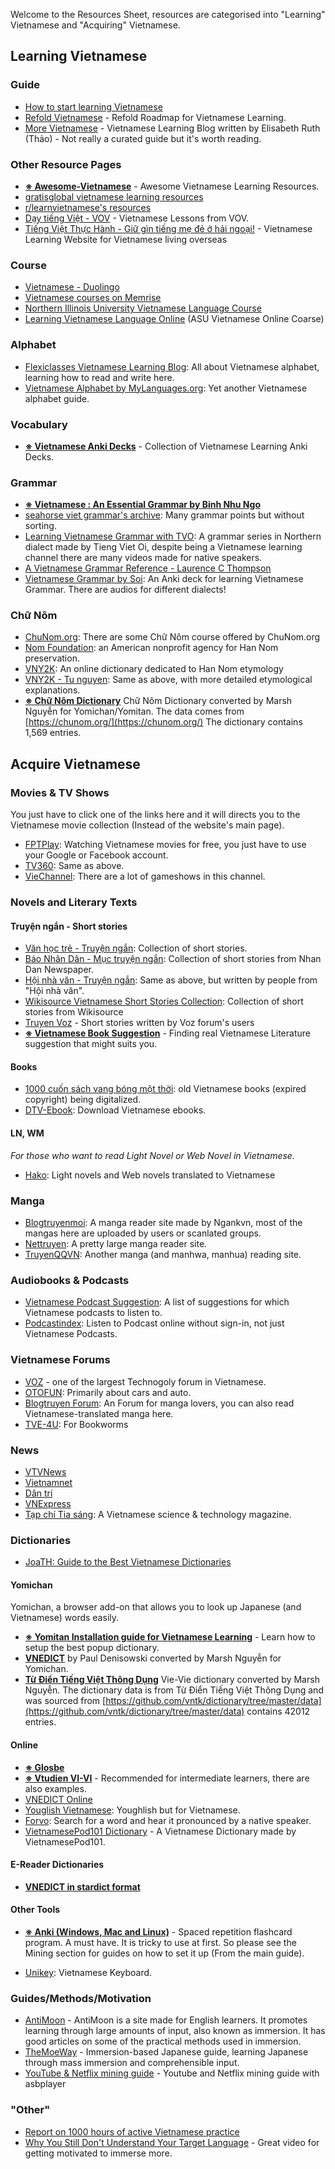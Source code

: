 Welcome to the Resources Sheet, resources are categorised into "Learning" Vietnamese and "Acquiring" Vietnamese. 

## Learning Vietnamese

### Guide
- [How to start learning Vietnamese](https://www.youtube.com/watch?v=GRPnQe2FTrY) 
- [Refold Vietnamese](http://refold.link/vietnamese) - Refold Roadmap for Vietnamese Learning.
- [More Vietnamese](https://morevietnamese.com/) - Vietnamese Learning Blog written by Elisabeth Ruth (Thảo) - Not really a curated guide but it's worth reading.

### Other Resource Pages
- [**※ Awesome-Vietnamese**](Awesome-Vietnamese/) - Awesome Vietnamese Learning Resources. 
- [gratisglobal vietnamese learning resources](https://gratisglobal.com/learn-vietnamese-free/)
- [r/learnvietnamese's resources](https://www.reddit.com/r/learnvietnamese/comments/u0mdh/list_of_vietnamese_language_learning_resources/)
- [Dạy tiếng Việt - VOV](https://vovworld.vn/vi-VN/day-tieng-viet/316.vov) - Vietnamese Lessons from VOV.
- [Tiếng Việt Thực Hành - Giữ gìn tiếng mẹ đẻ ở hải ngoại!](https://tiengviethuchanh.wordpress.com/) - Vietnamese Learning Website for Vietnamese living overseas

### Course
- [Vietnamese - Duolingo](https://www.duolingo.com/courses/vi)
- [Vietnamese courses on Memrise]( https://www.memrise.com/course/2238657/mammens-vietnamese/edit/)
- [Northern Illinois University Vietnamese Language Course](http://www.seasite.niu.edu/vietnamese/vnlanguage/supportns/tableofcontent.htm)
- [Learning Vietnamese Language Online](http://www.public.asu.edu/~ickpl/vnonline/index.htm) (ASU Vietnamese Online Coarse)

### Alphabet
- [Flexiclasses Vietnamese Learning Blog](https://flexiclasses.com/vietnamese/alphabet/): All about Vietnamese alphabet, learning how to read and write here.
- [Vietnamese Alphabet by MyLanguages.org](http://www.mylanguages.org/vietnamese_alphabet.php): Yet another Vietnamese alphabet guide.

### Vocabulary

- [**※ Vietnamese Anki Decks**](anki.md) - Collection of Vietnamese Learning Anki Decks.

### Grammar
- [**※ Vietnamese : An Essential Grammar by Binh Nhu Ngo**](https://drive.proton.me/urls/TR1A3GBG8M#WiqnQfudUCQI)
- [seahorse viet grammar's archive](https://seahorseviet.wordpress.com/category/grammar/): Many grammar points but without sorting.
- [Learning Vietnamese Grammar with TVO](https://www.youtube.com/playlist?list=PLpDgPu_Hq9ZxWC8CAODefCnjAov6t-3ev): A grammar series in Northern dialect made by Tieng Viet Oi, despite being a Vietnamese learning channel there are many videos made for native speakers.
- [A Vietnamese Grammar Reference - Laurence C Thompson](https://www.scribd.com/document/256469090/Laurence-C-Thompson-A-Vietnamese-Reference-Grammar)
- [Vietnamese Grammar by Soi](https://ankiweb.net/shared/info/1707723482): An Anki deck for learning Vietnamese Grammar. There are audios for different dialects! 

### Chữ Nôm

- [ChuNom.org](https://chunom.org/): There are some Chữ Nôm course offered by ChuNom.org
- [Nom Foundation](https://nomfoundation.org/): an American nonprofit agency for Han Nom preservation. 
- [VNY2K](http://vny2k.com/hannom/index.aspx): An online dictionary dedicated to Han Nom etymology
- [VNY2K - Tu nguyen](http://vny2k.com/hannom/tunguyen.asp): Same as above, with more detailed etymological explanations.
- **[※ Chữ Nôm Dictionary](https://www.mediafire.com/file/sn5xjfcp045vh9p/Ch%E1%BB%AF_N%C3%B4m.zip/file)** Chữ Nôm Dictionary converted by Marsh Nguyễn for Yomichan/Yomitan. The data comes from [https://chunom.org/](https://chunom.org/) The dictionary contains 1,569 entries.


## Acquire Vietnamese
 
### Movies & TV Shows

You just have to click one of the links here and it will directs you to the Vietnamese movie collection (Instead of the website's main page).

- [FPTPlay](https://fptplay.vn/block/category_vod/viet-nam-5575464417dc1321ee858668): Watching Vietnamese movies for free, you just have to use your Google or Facebook account. 
- [TV360](https://tv360.vn/movies/phim-viet-nam?c=3733): Same as above.
- [VieChannel](https://www.youtube.com/channel/UCkna2OcuN1E6u5I8GVtdkOw): There are a lot of gameshows in this channel.

### Novels and Literary Texts

#### Truyện ngắn - Short stories
- [Văn học trẻ - Truyện ngắn](https://vanhoctre.com/tac-gia-tac-pham/van-hoc-viet-nam/truyen-ngan): Collection of short stories.
- [Báo Nhân Dân - Mục truyện ngắn](https://nhandan.vn/truyen-ngan/): Collection of short stories from Nhan Dan Newspaper.
- [Hội nhà văn - Truyện ngắn](https://vanvn.vn/tac-pham-moi/truyen-ngan/): Same as above, but written by people from "Hội nhà văn".
- [Wikisource Vietnamese Short Stories Collection](https://vi.wikisource.org/wiki/Th%E1%BB%83_lo%E1%BA%A1i:Truy%E1%BB%87n_ng%E1%BA%AFn_Vi%E1%BB%87t_Nam): Collection of short stories from Wikisource
- [Truyen Voz](https://voz.vn/f/truyen-voz.96/) - Short stories written by Voz forum's users
- [**※ Vietnamese Book Suggestion**](books.md) - Finding real Vietnamese Literature suggestion that might suits you.

#### Books
- [1000 cuốn sách vang bóng một thời](https://tve-4u.org/forums/1000-quyen-sach-viet-mot-thoi-vang-bong.136/): old Vietnamese books (expired copyright) being digitalized. 
- [DTV-Ebook](https://www.dtv-ebook.com): Download Vietnamese ebooks.

#### LN, WM
_For those who want to read Light Novel or Web Novel in Vietnamese._

- [Hako](https://ln.hako.vn/): Light novels and Web novels translated to Vietnamese

### Manga

- [Blogtruyenmoi](https://blogtruyenmoi.com/): A manga reader site made by Ngankvn, most of the mangas here are uploaded by users or scanlated groups.
- [Nettruyen](https://nettruyenco.vn/): A pretty large manga reader site.
- [TruyenQQVN](https://truyenqqvn.com/): Another manga (and manhwa, manhua) reading site.  

### Audiobooks & Podcasts
- [Vietnamese Podcast Suggestion](podcasts.md): A list of suggestions for which Vietnamese podcasts to listen to.
- [Podcastindex](https://podcastindex.org/): Listen to Podcast online without sign-in, not just Vietnamese Podcasts.

### Vietnamese Forums

- [VOZ](https://voz.vn/) - one of the largest Technogoly forum in Vietnamese. 
- [OTOFUN](https://www.otofun.net/forums): Primarily about cars and auto.
- [Blogtruyen Forum](https://forum.blogtruyenmoi.com/): An Forum for manga lovers, you can also read Vietnamese-translated manga here.
- [TVE-4U](https://tve-4u.org/): For Bookworms

### News
- [VTVNews](https://vtv.vn/)
- [Vietnamnet](https://vietnamnet.vn/)
- [Dân trí](https://dantri.com.vn/)
- [VNExpress](https://vnexpress.net/)
- [Tạp chí Tia sáng](https://tiasang.com.vn/): A Vietnamese science & technology magazine.

### Dictionaries
- [JoaTH: Guide to the Best Vietnamese Dictionaries](https://www.reddit.com/r/learnvietnamese/comments/blc33z/joath_guide_to_the_best_vietnamese_dictionaries/)

#### Yomichan
Yomichan, a browser add-on that allows you to look up Japanese (and Vietnamese) words easily. 

- [**※ Yomitan Installation guide for Vietnamese Learning**](yomitan.md) - Learn how to setup the best popup dictionary.
- **[VNEDICT](https://www.mediafire.com/folder/9ss2pn046fcjo/Vi%E1%BB%87t_-_Anh)** by Paul Denisowski converted by Marsh Nguyễn for Yomichan.
- **[Từ Điển Tiếng Việt Thông Dụng](https://www.mediafire.com/file/ekopqoj0627tpkw/T%E1%BB%AB_%C4%91i%E1%BB%83n_ti%E1%BA%BFng_Vi%E1%BB%87t.zip/file)** Vie-Vie dictionary converted by Marsh Nguyễn. The dictionary data is from Từ Điển Tiếng Việt Thông Dụng and was sourced from [https://github.com/vntk/dictionary/tree/master/data](https://github.com/vntk/dictionary/tree/master/data) contains 42012 entries.

#### Online
- [**※ Glosbe**](https://glosbe.com/)
- [**※ Vtudien VI-VI**](https://vtudien.com/viet-viet) - Recommended for intermediate learners, there are also examples.
- [VNEDICT Online](http://www.denisowski.org/Vietnamese/Vietnamese.html)
- [Youglish Vietnamese](https://youglish.com/vietnamese): Youghlish but for Vietnamese.
- [Forvo](https://forvo.com/languages/vi/): Search for a word and hear it pronounced by a native speaker.
- [VietnamesePod101 Dictionary](https://www.vietnamesepod101.com/vietnamese-dictionary/) - A Vietnamese Dictionary made by VietnamesePod101.

#### E-Reader Dictionaries
- **[VNEDICT in stardict format](https://www.mediafire.com/folder/9ss2pn046fcjo/Vi%E1%BB%87t_-_Anh)**

#### Other Tools

- **[※ Anki (Windows, Mac and Linux)](https://apps.ankiweb.net/)** - Spaced repetition flashcard program. A must have. It is tricky to use at first. So please see the Mining section for guides on how to set it up (From the main guide).

- [Unikey](https://www.unikey.org/download.html): Vietnamese Keyboard.
    
  
### Guides/Methods/Motivation

- [AntiMoon](http://www.antimoon.com/) - AntiMoon is a site made for English learners. It promotes learning through large amounts of input, also known as immersion. It has good articles on some of the practical methods used in immersion.
- [TheMoeWay](http://learnjapanese.moe/) - Immersion-based Japanese guide, learning Japanese through mass immersion and comprehensible input.
- [YouTube & Netflix mining guide](https://soyuz18.notion.site/Sentence-mining-from-Netflix-and-YouTube-with-asbplayer-83a03590cd8349ba81ca10340645b565) - Youtube and Netflix mining guide with asbplayer

### "Other"
- [Report on 1000 hours of active Vietnamese practice](https://www.reddit.com/r/languagelearning/comments/1bxs5ag/report_on_1000_hours_of_active_vietnamese_practice/)
- [Why You Still Don't Understand Your Target Language](https://youtu.be/_LIz-Wbt4us) - Great video for getting motivated to immerse more.
